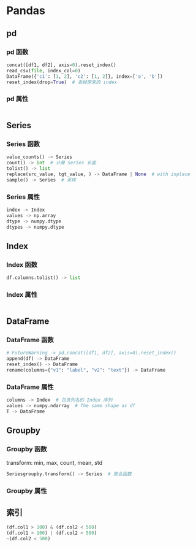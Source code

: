 # Pandas

## pd

### pd 函数

```python
concat([df1, df2], axis=0).reset_index()
read_csv(file, index_col=0)
DataFrame({'c1': [1, 2], 'c2': [1, 2]}, index=['a', 'b'])
reset_index(drop=True)  # 丢掉原来的 index
```

### pd 属性

```python
```

## Series

### Series 函数

```python
value_counts() -> Series
count() -> int  # 计算 Series 长度
tolist() -> list
replace(src_value, tgt_value, ) -> DataFrame | None  # with inplace
sample() -> Series  # 采样
```

### Series 属性

```python
index -> Index
values -> np.array
dtype -> numpy.dtype
dtypes -> numpy.dtype
```

## Index

### Index 函数

```python
df.columns.tolist() -> list
```

### Index 属性

```python

```

## DataFrame

### DataFrame 函数

```python
# FutureWarning -> pd.concat([df1, df2], axis=0).reset_index()
append(df) -> DataFrame
reset_index() -> DataFrame
rename(columns={"v1": "label", "v2": "text"}) -> DataFrame
```

### DataFrame 属性

```python
columns -> Index  # 包含列名的 Index 序列
values -> numpy.ndarray  # The same shape as df
T -> DataFrame
```

## Groupby

### Groupby 函数

transform: min, max, count, mean, std

```python
Seriesgroupby.transform() -> Series  # 聚合函数
```

### Groupby 属性

## 索引

```python
(df.col1 > 100) & (df.col2 < 500)
(df.col1 > 100) | (df.col2 < 500)
~(df.col2 < 500)
```


